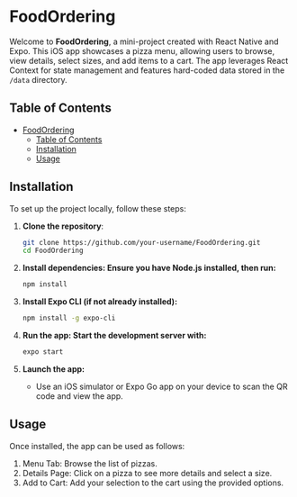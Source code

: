 # FoodOrdering

Welcome to **FoodOrdering**, a mini-project created with React Native and Expo. This iOS app showcases a pizza menu, allowing users to browse, view details, select sizes, and add items to a cart. The app leverages React Context for state management and features hard-coded data stored in the `/data` directory.

## Table of Contents

- [FoodOrdering](#foodordering)
  - [Table of Contents](#table-of-contents)
  - [Installation](#installation)
  - [Usage](#usage)

## Installation

To set up the project locally, follow these steps:

1. **Clone the repository**:

   ```bash
   git clone https://github.com/your-username/FoodOrdering.git
   cd FoodOrdering
   ```

2. **Install dependencies: Ensure you have Node.js installed, then run:**

   ```bash
   npm install
   ```

3. **Install Expo CLI (if not already installed):**

   ```bash
   npm install -g expo-cli
   ```

4. **Run the app: Start the development server with:**

   ```bash
   expo start
   ```

5. **Launch the app:**

   - Use an iOS simulator or Expo Go app on your device to scan the QR code and view the app.

## Usage

Once installed, the app can be used as follows:

1. Menu Tab: Browse the list of pizzas.
2. Details Page: Click on a pizza to see more details and select a size.
3. Add to Cart: Add your selection to the cart using the provided options.
